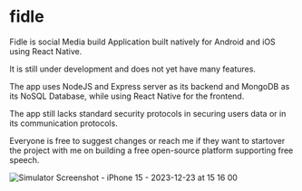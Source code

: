 # fidle

Fidle is social Media build Application built
natively for Android and iOS using React Native.


It is still under development and does not yet 
have many features.

The app uses NodeJS and Express server as its 
backend and MongoDB as its NoSQL Database, while
using React Native for the frontend.


The app still lacks standard security protocols
in securing users data or in its communication 
protocols. 

Everyone is free to suggest changes or reach me 
if they want to startover the project with me
on building a free open-source platform supporting
free speech.



![Simulator Screenshot - iPhone 15 - 2023-12-23 at 15 16 00](https://github.com/anshhdeshraj/fidle/assets/126981356/32429bab-3bbe-4874-b97a-d0a320273c0a)
